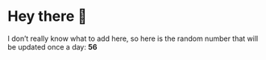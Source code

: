# Hey there 👋

I don’t really know what to add here, so here is the random number that will be updated once a day: **56**
